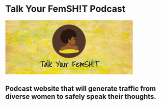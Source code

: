 # Talk Your FemSH!T Podcast 

<img src="img/talkfemlogo.JPG" alt="Image of the femsh!t podcast website" width="400px" />

## Podcast website that will generate traffic from diverse women to safely speak their thoughts. 

